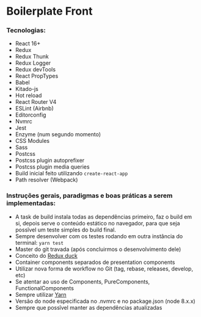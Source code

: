 # Boilerplate Front

### Tecnologias:

 - React 16+
 - Redux
 - Redux Thunk
 - Redux Logger
 - Redux devTools
 - React PropTypes
 - Babel
 - Kitado-js
 - Hot reload
 - React Router V4
 - ESLint (Airbnb)
 - Editorconfig
 - Nvmrc
 - Jest
 - Enzyme (num segundo momento)
 - CSS Modules
 - Sass
 - Postcss
 - Postcss plugin autoprefixer
 - Postcss plugin media queries
 - Build inicial feito utilizando `create-react-app`
 - Path resolver (Webpack)

### Instruções gerais, paradigmas e boas práticas a serem implementadas:

  - A task de build instala todas as dependências primeiro, faz o build em si, depois serve o conteúdo estático no navegador, para que seja possĩvel um teste simples do build final.
  - Sempre desenvolver com os testes rodando em outra instância do terminal: `yarn test`
  - Master do git travada (após concluirmos o desenvolvimento dele)
  - Conceito do [Redux duck](https://github.com/PlatziDev/redux-duck)
  - Container components separados de presentation components
  - Utilizar nova forma de workflow no Git (tag, rebase, releases, develop, etc)
  - Se atentar ao uso de Components, PureComponents, FunctionalComponents
  - Sempre utilizar [Yarn](https://yarnpkg.com/pt-br/)
  - Versão do node especificada no .nvmrc e no package.json (node 8.x.x)
  - Sempre que possĩvel manter as dependências atualizadas